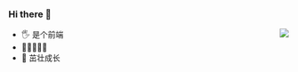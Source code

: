 ### Hi there 👋
<img align="right" src="https://github-readme-stats.vercel.app/api?username=currypaste&show_icons=true&icon_color=0366d6&text_color=24292e&bg_color=ffffff&hide_title=true" />

- 🖐 是个前端
- 🐱‍🏍🏓🏸🎾
- 🌱 茁壮成长
<!--
**CurryPaste/CurryPaste** is a ✨ _special_ ✨ repository because its `README.md` (this file) appears on your GitHub profile.

Here are some ideas to get you started:

- 🔭 I’m currently working on ...
- 🌱 I’m currently learning ...
- 👯 I’m looking to collaborate on ...
- 🤔 I’m looking for help with ...
- 💬 Ask me about ...
- 📫 How to reach me: ...
- 😄 Pronouns: ...
- ⚡ Fun fact: ...
-->
